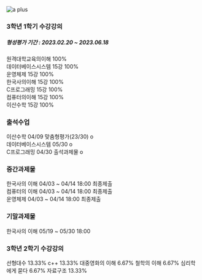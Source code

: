 ![a plus](https://user-images.githubusercontent.com/87438680/223911455-1d1a4b04-be53-490e-b9f7-89afab70d7a9.jpeg)

###  3학년 1학기 수강강의
##### 형성평가 기간 : 2023.02.20 ~ 2023.06.18
원격대학교육의이해 100%  
데이터베이스시스템 15강 100%  
운영체제 15강 100%  
한국사의이해 15강 100%  
C프로그래밍 15강 100%  
컴퓨터의이해 15강 100%  
이산수학 15강 100%  

### 출석수업
이산수학 04/09 맞춤형평가(23/30) o  
데이터베이스시스템 05/30 o  
C프로그래밍 04/30 출석과제물 o  

### 중간과제물
한국사의 이해 04/03 ~ 04/14 18:00  최종제출  
컴퓨터의 이해 04/03 ~ 04/14 18:00 최종제출  
운영체제 04/03 ~ 04/14 18:00 최종제출 

### 기말과제물
한국사의 이해 05/19 ~ 05/30 18:00  

###  3학년 2학기 수강강의
선형대수 13.33%
c++ 13.33%
대중영화의 이해 6.67%
철학의 이해 6.67%
심리학에게 묻다 6.67%
자료구조 13.33%
